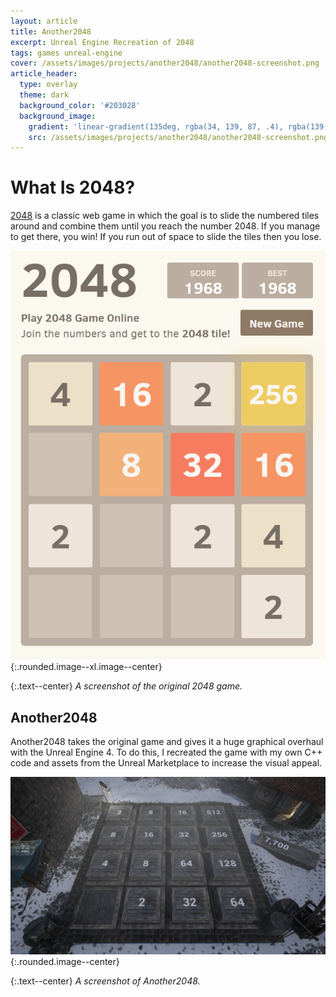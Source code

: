 ```yaml
---
layout: article
title: Another2048
excerpt: Unreal Engine Recreation of 2048
tags: games unreal-engine
cover: /assets/images/projects/another2048/another2048-screenshot.png
article_header:
  type: overlay
  theme: dark
  background_color: '#203028'
  background_image:
    gradient: 'linear-gradient(135deg, rgba(34, 139, 87, .4), rgba(139, 34, 139, .4))'
    src: /assets/images/projects/another2048/another2048-screenshot.png
---
```


# What Is 2048?
[2048](https://2048game.com/) is a classic web game in which the goal is to slide the numbered tiles around and combine them until you reach the number 2048. If you manage to get there, you win! If you run out of space to slide the tiles then you lose.

![Original 2048](/assets/images/projects/another2048/actual-2048.png){:.rounded.image--xl.image--center}

{:.text--center}
*A screenshot of the original 2048 game.*

## Another2048 
Another2048 takes the original game and gives it a huge graphical overhaul with the Unreal Engine 4. To do this, I recreated the game with my own C++ code and assets from the Unreal Marketplace to increase the visual appeal.

![Another2048](/assets/images/projects/another2048/another2048-screenshot.png){:.rounded.image--center}

{:.text--center}
*A screenshot of Another2048.*